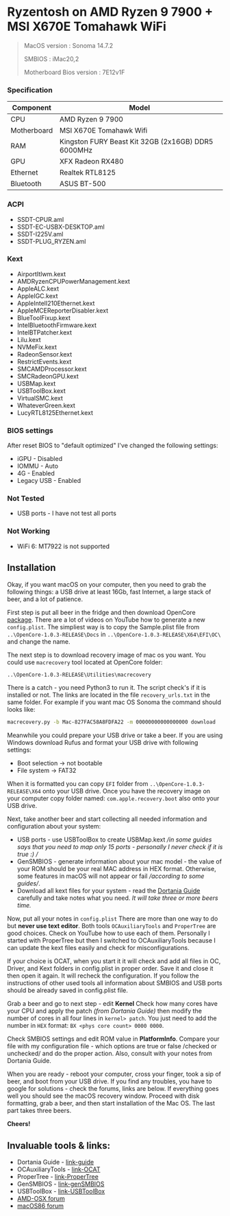 # Ryzentosh on AMD Ryzen 9 7900 + MSI X670E Tomahawk WiFi

> MacOS version : Sonoma 14.7.2
>
> SMBIOS : iMac20,2
>
> Motherboard Bios version : 7E12v1F


### Specification
|  Component  | Model                               |
| ------------ |-------------------------------------|
| CPU  | AMD Ryzen 9 7900                   |
| Motherboard | MSI X670E Tomahawk Wifi          |
| RAM  | Kingston FURY Beast Kit 32GB (2x16GB) DDR5 6000MHz     |
|  GPU  | XFX Radeon RX480 |
| Ethernet  | Realtek RTL8125                     |
| Bluetooth  | ASUS BT-500                     |

### ACPI
- SSDT-CPUR.aml
- SSDT-EC-USBX-DESKTOP.aml
- SSDT-I225V.aml
- SSDT-PLUG_RYZEN.aml


### Kext
- AirportItlwm.kext
- AMDRyzenCPUPowerManagement.kext
- AppleALC.kext
- AppleIGC.kext
- AppleIntelI210Ethernet.kext
- AppleMCEReporterDisabler.kext
- BlueToolFixup.kext
- IntelBluetoothFirmware.kext
- IntelBTPatcher.kext
- Lilu.kext
- NVMeFix.kext
- RadeonSensor.kext
- RestrictEvents.kext
- SMCAMDProcessor.kext
- SMCRadeonGPU.kext
- USBMap.kext
- USBToolBox.kext
- VirtualSMC.kext
- WhateverGreen.kext
- LucyRTL8125Ethernet.kext

### BIOS settings
After reset BIOS to "default optimized" I've changed the following settings:
- iGPU - Disabled  
- IOMMU - Auto
- 4G - Enabled
- Legacy USB - Enabled 

### Not Tested
- USB ports - I have not test all ports

### Not Working
- WiFi 6: MT7922 is not supported

## Installation
Okay, if you want macOS on your computer, then you need to grab the following things: a USB drive at least 16Gb, fast Internet, a large stack of beer, and a lot of patience.

First step is put all beer in the fridge and then download OpenCore [package](https://github.com/acidanthera/opencorepkg/releases).
There are a lot of videos on YouTube how to generate a new `config.plist`. The simpliest way is to copy the Sample.plist file from `..\OpenCore-1.0.3-RELEASE\Docs` in `..\OpenCore-1.0.3-RELEASE\X64\EFI\OC\` and change the name.

The next step is to download recovery image of mac os you want. You could use `macrecovery` tool located at OpenCore folder:
```sh 
..\OpenCore-1.0.3-RELEASE\Utilities\macrecovery
```
There is a catch - you need Python3 to run it. The script check's if it is installed or not. 
The links are located in the file `recovery_urls.txt` in the same folder.
For example if you want mac OS Sonoma the command should looks like:
```sh
macrecovery.py -b Mac-827FAC58A8FDFA22 -m 00000000000000000 download
```
Meanwhile you could prepare your USB drive or take a beer. If you are using Windows download Rufus and format your USB drive with following settings:
- Boot selection -> not bootable
- File system -> FAT32

When it is formatted you can copy `EFI` folder from `..\OpenCore-1.0.3-RELEASE\X64` onto your USB drive.
Once you have the recovery image on your computer copy folder named: `com.apple.recovery.boot` also onto your USB drive.

Next, take another beer and start collecting all needed information and configuration about your system:
- USB ports - use USBToolBox to create USBMap.kext */in some guides says that you need to map only 15 ports - personally I never check if it is true :) /*
- GenSMBIOS - generate information about your mac model - the value of your ROM should be your real MAC address in HEX format. Otherwise, some features in macOS will not appear or fail */according to some guides/*.
- Download all kext files for your system - read the [Dortania Guide](https://dortania.github.io/OpenCore-Install-Guide/) carefully and take notes what you need. *It will take three or more beers time.*

Now, put all your notes in `config.plist` There are more than one way to do but **never use text editor**. Both tools `OCAuxiliaryTools` and `ProperTree` are good choices. Check on YouTube how to use each of them. Personally I started with ProperTree but then I switched to OCAuxiliaryTools because I can update the kext files easily and check for misconfigurations.

If your choice is OCAT, when you start it it will check and add all files in OC, Driver, and Kext folders in config.plist in proper order. Save it and close it then open it again. It will recheck the configuration.
If you follow the instructions of other used tools all information about SMBIOS and USB ports should be already saved in config.plist file.

Grab a beer and go to next step - edit **Kernel**
Check how many cores have your CPU and apply the patch *(from Dortania Guide)* then modify the number of cores in all four lines in `kernel> patch`. You just need to add the number in `HEX` format:
`BX <phys core count> 0000 0000`.

Check SMBIOS settings and edit ROM value in **PlatformInfo**. Compare your file with my configuration file - which options are true or false /checked or unchecked/ and do the proper action. Also, consult with your notes from Dortania Guide.

When you are ready - reboot your computer, cross your finger, took a sip of beer, and boot from your USB drive.
If you find any troubles, you have to google for solutions - check the forums, links are below. If everything goes well you should see the macOS recovery window. Proceed with disk formatting, grab a beer, and then start installation of the Mac OS. The last part takes three beers.

**Cheers!**

## Invaluable tools & links:
- Dortania Guide - [link-guide](https://dortania.github.io/OpenCore-Install-Guide/)
- OCAuxiliaryTools - [link-OCAT](https://github.com/ic005k/OCAuxiliaryTools)
- ProperTree - [link-ProperTree](https://github.com/corpnewt/ProperTree)
- GenSMBIOS - [link-genSMBIOS](https://github.com/corpnewt/GenSMBIOS)
- USBToolBox - [link-USBToolBox](https://github.com/USBToolBox/tool)
- [AMD-OSX forum](https://forum.amd-osx.com/)
- [macOS86 forum](https://macos86.it/)